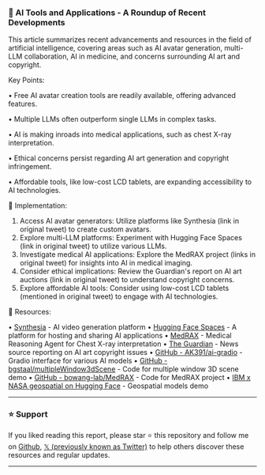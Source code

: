 ### 🤖 AI Tools and Applications - A Roundup of Recent Developments

This article summarizes recent advancements and resources in the field of artificial intelligence, covering areas such as AI avatar generation, multi-LLM collaboration, AI in medicine, and concerns surrounding AI art and copyright.


Key Points:

•  Free AI avatar creation tools are readily available, offering advanced features.


•  Multiple LLMs often outperform single LLMs in complex tasks.


•  AI is making inroads into medical applications, such as chest X-ray interpretation.


•  Ethical concerns persist regarding AI art generation and copyright infringement.


•  Affordable tools, like low-cost LCD tablets, are expanding accessibility to AI technologies.



🚀 Implementation:

1. Access AI avatar generators: Utilize platforms like Synthesia (link in original tweet) to create custom avatars.
2. Explore multi-LLM platforms: Experiment with Hugging Face Spaces (link in original tweet) to utilize various LLMs.
3. Investigate medical AI applications:  Explore the MedRAX project (links in original tweet) for insights into AI in medical imaging.
4. Consider ethical implications:  Review the Guardian's report on AI art auctions (link in original tweet) to understand copyright concerns.
5. Explore affordable AI tools: Consider using low-cost LCD tablets (mentioned in original tweet) to engage with AI technologies.



🔗 Resources:

• [Synthesia](https://www.synthesia.io/) - AI video generation platform
• [Hugging Face Spaces](https://huggingface.co/spaces) -  A platform for hosting and sharing AI applications
• [MedRAX](https://arxiv.org/abs/2502.02673) - Medical Reasoning Agent for Chest X-ray interpretation
• [The Guardian](https://www.theguardian.com/) - News source reporting on AI art copyright issues
• [GitHub - AK391/ai-gradio](https://github.com/AK391/ai-gradio) - Gradio interface for various AI models
• [GitHub - bgstaal/multipleWindow3dScene](https://github.com/bgstaal/multipleWindow3dScene) - Code for multiple window 3D scene demo
• [GitHub - bowang-lab/MedRAX](https://github.com/bowang-lab/MedRAX) - Code for MedRAX project
• [IBM x NASA geospatial on Hugging Face](https://huggingface.co/spaces/ibm-nasa-geospatial/Prithvi-100M-multi-temporal-crop-classification-demo) - Geospatial models demo


---

### ⭐️ Support

If you liked reading this report, please star ⭐️ this repository and follow me on [Github](https://github.com/Drix10), [𝕏 (previously known as Twitter)](https://x.com/DRIX_10_) to help others discover these resources and regular updates.

---